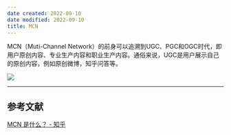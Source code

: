 ```yaml
---
date created: 2022-09-10
date modified: 2022-09-10
title: MCN
---
```

MCN（Muti-Channel Network）的前身可以追溯到UGC、PGC和OGC时代，即用户原创内容、专业生产内容和职业生产内容。通俗来说，UGC是用户展示自己的原创内容，例如原创微博，知乎问答等。

![](https://img.oldwinter.top/20220910014212.png)

---

## 参考文献

[MCN 是什么？ - 知乎](https://www.zhihu.com/question/296674000)